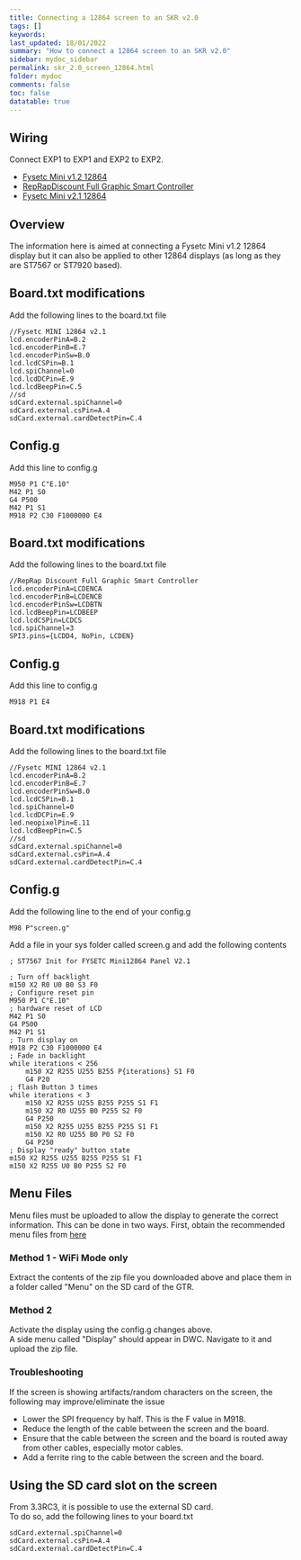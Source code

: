 ```yaml
---
title: Connecting a 12864 screen to an SKR v2.0
tags: []
keywords: 
last_updated: 18/01/2022
summary: "How to connect a 12864 screen to an SKR v2.0"
sidebar: mydoc_sidebar
permalink: skr_2.0_screen_12864.html
folder: mydoc
comments: false
toc: false
datatable: true
---
```


## Wiring

Connect EXP1 to EXP1 and EXP2 to EXP2.  

<ul id="profileTabs" class="nav nav-tabs">
  <li class="active"><a class="noCrossRef" href="#fysetc" data-toggle="tab">Fysetc Mini v1.2 12864</a></li>  
	<li><a class="noCrossRef" href="#reprap" data-toggle="tab">RepRapDiscount Full Graphic Smart Controller</a></li>
  <li><a class="noCrossRef" href="#fysetc21" data-toggle="tab">Fysetc Mini v2.1 12864</a></li>
</ul>
  <div class="tab-content">
<div role="tabpanel" class="tab-pane active" id="fysetc" markdown="1">

## Overview

The information here is aimed at connecting a Fysetc Mini v1.2 12864 display but it can also be applied to other 12864 displays (as long as they are ST7567 or ST7920 based).  

## Board.txt modifications

Add the following lines to the board.txt file

```
//Fysetc MINI 12864 v2.1
lcd.encoderPinA=B.2
lcd.encoderPinB=E.7
lcd.encoderPinSw=B.0
lcd.lcdCSPin=B.1
lcd.spiChannel=0
lcd.lcdDCPin=E.9
lcd.lcdBeepPin=C.5
//sd
sdCard.external.spiChannel=0
sdCard.external.csPin=A.4
sdCard.external.cardDetectPin=C.4
```

## Config.g

Add this line to config.g
```
M950 P1 C"E.10"
M42 P1 S0
G4 P500
M42 P1 S1
M918 P2 C30 F1000000 E4
```

</div>

<div role="tabpanel" class="tab-pane" id="reprap" markdown="1">

## Board.txt modifications

Add the following lines to the board.txt file

```
//RepRap Discount Full Graphic Smart Controller
lcd.encoderPinA=LCDENCA
lcd.encoderPinB=LCDENCB
lcd.encoderPinSw=LCDBTN
lcd.lcdBeepPin=LCDBEEP
lcd.lcdCSPin=LCDCS
lcd.spiChannel=3
SPI3.pins={LCDD4, NoPin, LCDEN}
```

## Config.g

Add this line to config.g
```
M918 P1 E4
```

</div>

<div role="tabpanel" class="tab-pane" id="fysetc21" markdown="1">

## Board.txt modifications

Add the following lines to the board.txt file

```
//Fysetc MINI 12864 v2.1
lcd.encoderPinA=B.2
lcd.encoderPinB=E.7
lcd.encoderPinSw=B.0
lcd.lcdCSPin=B.1
lcd.spiChannel=0
lcd.lcdDCPin=E.9
led.neopixelPin=E.11
lcd.lcdBeepPin=C.5
//sd
sdCard.external.spiChannel=0
sdCard.external.csPin=A.4
sdCard.external.cardDetectPin=C.4
```

## Config.g

Add the following line to the end of your config.g

```
M98 P"screen.g"
```

Add a file in your sys folder called screen.g and add the following contents

```
; ST7567 Init for FYSETC Mini12864 Panel V2.1

; Turn off backlight
m150 X2 R0 U0 B0 S3 F0
; Configure reset pin
M950 P1 C"E.10" 
; hardware reset of LCD
M42 P1 S0
G4 P500
M42 P1 S1
; Turn display on
M918 P2 C30 F1000000 E4
; Fade in backlight
while iterations < 256
    m150 X2 R255 U255 B255 P{iterations} S1 F0
    G4 P20
; flash Button 3 times
while iterations < 3
    m150 X2 R255 U255 B255 P255 S1 F1
    m150 X2 R0 U255 B0 P255 S2 F0
    G4 P250
    m150 X2 R255 U255 B255 P255 S1 F1
    m150 X2 R0 U255 B0 P0 S2 F0
    G4 P250
; Display "ready" button state  
m150 X2 R255 U255 B255 P255 S1 F1
m150 X2 R255 U0 B0 P255 S2 F0
```

</div>

</div>

## Menu Files

Menu files must be uploaded to allow the display to generate the correct information. This can be done in two ways.
First, obtain the recommended menu files from [here](https://github.com/jadonmmiller/UltimateDuetMenuSystem/releases/)

### Method 1 - WiFi Mode only

Extract the contents of the zip file you downloaded above and place them in a folder called "Menu" on the SD card of the GTR. 

### Method 2

Activate the display using the config.g changes above.  
A side menu called "Display" should appear in DWC. Navigate to it and upload the zip file.  

### Troubleshooting

If the screen is showing artifacts/random characters on the screen, the following may improve/eliminate the issue

* Lower the SPI frequency by half. This is the F value in M918.  
* Reduce the length of the cable between the screen and the board.  
* Ensure that the cable between the screen and the board is routed away from other cables, especially motor cables.  
* Add a ferrite ring to the cable between the screen and the board.  

## Using the SD card slot on the screen

From 3.3RC3, it is possible to use the external SD card.  
To do so, add the following lines to your board.txt

```
sdCard.external.spiChannel=0
sdCard.external.csPin=A.4
sdCard.external.cardDetectPin=C.4
```
